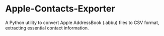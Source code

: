 # Apple-Contacts-Exporter
A Python utility to convert Apple AddressBook (.abbu) files to CSV format, extracting essential contact information.
